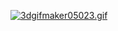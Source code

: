 [![3dgifmaker05023.gif](https://i.postimg.cc/5NZxdpLR/3dgifmaker05023.gif)](https://postimg.cc/0b0g7YtY)
